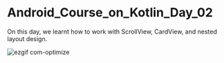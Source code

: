 # Android_Course_on_Kotlin_Day_02
On this day, we learnt how to work with ScrollView, CardView, and nested layout design.

![ezgif com-optimize](https://user-images.githubusercontent.com/75157104/230917239-f9da2cd9-4028-4f5a-9b2d-5eb68c0a6521.gif)
